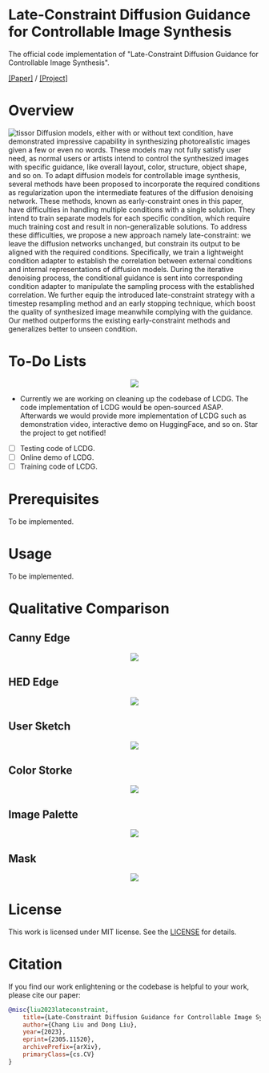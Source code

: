 # Late-Constraint Diffusion Guidance for Controllable Image Synthesis
The official code implementation of "Late-Constraint Diffusion Guidance for Controllable Image Synthesis".

[[Paper]]([github_materials/tissor.jpg](https://arxiv.org/abs/2305.11520)) / [[Project]](https://alonzoleeeooo.github.io/LCDG/)
# Overview
![tissor](github_materials/tissor.jpg)
Diffusion models, either with or without text condition, have demonstrated impressive capability in synthesizing photorealistic images given a few or even no words. These models may not fully satisfy user need, as normal users or artists intend to control the synthesized images with specific guidance, like overall layout, color, structure, object shape, and so on. To adapt diffusion models for controllable image synthesis, several methods have been proposed to incorporate the required conditions as regularization upon the intermediate features of the diffusion denoising network. These methods, known as early-constraint ones in this paper, have difficulties in handling multiple conditions with a single solution. They intend to train separate models for each specific condition, which require much training cost and result in non-generalizable solutions. To address these difficulties, we propose a new approach namely late-constraint: we leave the diffusion networks unchanged, but constrain its output to be aligned with the required conditions. Specifically, we train a lightweight condition adapter to establish the correlation between external conditions and internal representations of diffusion models. During the iterative denoising process, the conditional guidance is sent into corresponding condition adapter to manipulate the sampling process with the established correlation. We further equip the introduced late-constraint strategy with a timestep resampling method and an early stopping technique, which boost the quality of synthesized image meanwhile complying with the guidance. Our method outperforms the existing early-constraint methods and generalizes better to unseen condition.

# To-Do Lists
<div align="center">
<img src="github_materials/star.jpg">
</div>

- Currently we are working on cleaning up the codebase of LCDG. The code implementation of LCDG would be open-sourced ASAP. Afterwards we would provide more implementation of LCDG such as demonstration video, interactive demo on HuggingFace, and so on. Star the project to get notified!
- [ ] Testing code of LCDG.
- [ ] Online demo of LCDG.
- [ ] Training code of LCDG.

# Prerequisites
To be implemented.

# Usage
To be implemented.

# Qualitative Comparison
## Canny Edge
<div align="center">
<img src="github_materials/canny_edge.jpg">
</div>

## HED Edge
<div align="center">
<img src="github_materials/hed_edge.jpg">
</div>

## User Sketch
<div align="center">
<img src="github_materials/user_sketch.jpg">
</div>

## Color Storke
<div align="center">
<img src="github_materials/color_stroke.jpg">
</div>

## Image Palette
<div align="center">
<img src="github_materials/image_palette.jpg">
</div>

## Mask
<div align="center">
<img src="github_materials/mask.jpg">
</div>

# License
This work is licensed under MIT license. See the [LICENSE](LICENSE) for details.

# Citation
If you find our work enlightening or the codebase is helpful to your work, please cite our paper:
```bibtex
@misc{liu2023lateconstraint,
    title={Late-Constraint Diffusion Guidance for Controllable Image Synthesis}, 
    author={Chang Liu and Dong Liu},
    year={2023},
    eprint={2305.11520},
    archivePrefix={arXiv},
    primaryClass={cs.CV}
}
```
